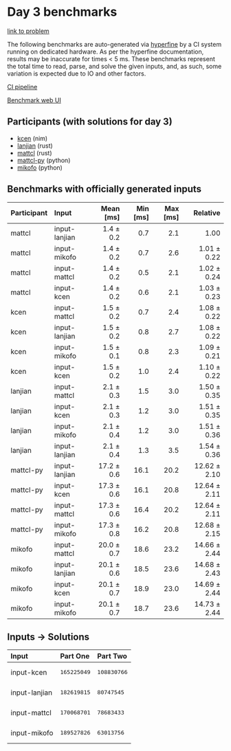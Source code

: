 # Day 3 benchmarks

[link to problem](https://adventofcode.com/2024/day/3)

The following benchmarks are auto-generated via
[hyperfine](https://github.com/sharkdp/hyperfine) by a CI system running on
dedicated hardware. As per the hyperfine documentation, results may be
inaccurate for times < 5 ms. These benchmarks represent the total time to read,
parse, and solve the given inputs, and, as such, some variation is expected due
to IO and other factors.

[CI pipeline](http://ci.papercode.net:8080/teams/main/pipelines/aoc2024)

[Benchmark web UI](https://aoc.ancalagon.black)


## Participants (with solutions for day 3)

- [kcen](https://github.com/kcen/aoc2024) (nim)
- [lanjian](https://github.com/lanjian/aoc-2024) (rust)
- [mattcl](https://github.com/mattcl/aoc2024) (rust)
- [mattcl-py](https://github.com/mattcl/aoc2024-py) (python)
- [mikofo](https://github.com/mikofo/aoc2024) (python)


## Benchmarks with officially generated inputs

| Participant | Input | Mean [ms] | Min [ms] | Max [ms] | Relative |
|:---|:---|---:|---:|---:|---:|
| mattcl | input-lanjian | 1.4 ± 0.2 | 0.7 | 2.1 | 1.00 |
| mattcl | input-mikofo | 1.4 ± 0.2 | 0.7 | 2.6 | 1.01 ± 0.22 |
| mattcl | input-mattcl | 1.4 ± 0.2 | 0.5 | 2.1 | 1.02 ± 0.24 |
| mattcl | input-kcen | 1.4 ± 0.2 | 0.6 | 2.1 | 1.03 ± 0.23 |
| kcen | input-mattcl | 1.5 ± 0.2 | 0.7 | 2.4 | 1.08 ± 0.22 |
| kcen | input-lanjian | 1.5 ± 0.2 | 0.8 | 2.7 | 1.08 ± 0.22 |
| kcen | input-mikofo | 1.5 ± 0.1 | 0.8 | 2.3 | 1.09 ± 0.21 |
| kcen | input-kcen | 1.5 ± 0.2 | 1.0 | 2.4 | 1.10 ± 0.22 |
| lanjian | input-mattcl | 2.1 ± 0.3 | 1.5 | 3.0 | 1.50 ± 0.35 |
| lanjian | input-kcen | 2.1 ± 0.3 | 1.2 | 3.0 | 1.51 ± 0.35 |
| lanjian | input-mikofo | 2.1 ± 0.4 | 1.2 | 3.0 | 1.51 ± 0.36 |
| lanjian | input-lanjian | 2.1 ± 0.4 | 1.3 | 3.5 | 1.54 ± 0.36 |
| mattcl-py | input-lanjian | 17.2 ± 0.6 | 16.1 | 20.2 | 12.62 ± 2.10 |
| mattcl-py | input-kcen | 17.3 ± 0.6 | 16.1 | 20.8 | 12.64 ± 2.11 |
| mattcl-py | input-mattcl | 17.3 ± 0.6 | 16.4 | 20.2 | 12.64 ± 2.11 |
| mattcl-py | input-mikofo | 17.3 ± 0.8 | 16.2 | 20.8 | 12.68 ± 2.15 |
| mikofo | input-mattcl | 20.0 ± 0.7 | 18.6 | 23.2 | 14.66 ± 2.44 |
| mikofo | input-lanjian | 20.1 ± 0.6 | 18.5 | 23.6 | 14.68 ± 2.43 |
| mikofo | input-kcen | 20.1 ± 0.7 | 18.9 | 23.0 | 14.69 ± 2.44 |
| mikofo | input-mikofo | 20.1 ± 0.7 | 18.7 | 23.6 | 14.73 ± 2.44 |


## Inputs -> Solutions

| Input | Part One | Part Two |
|:---|:---|:---|
|input-kcen|<pre>165225049</pre>|<pre>108830766</pre>|
|input-lanjian|<pre>182619815</pre>|<pre>80747545</pre>|
|input-mattcl|<pre>170068701</pre>|<pre>78683433</pre>|
|input-mikofo|<pre>189527826</pre>|<pre>63013756</pre>|